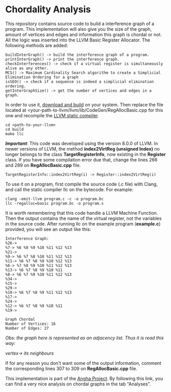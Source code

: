 # Chordality Analysis

This repository contains source code to build a interference graph of a program. This implementation will also give you the size of the graph, amount of vertices and edges and information this graph is chordal or not. All the logic was inserted into the LLVM Basic Register Allocator. The following methods are added:

```
buildInterGraph() -> build the interference graph of a program.
printInterGraph() -> print the interference graph.
checkInterferences() -> check if a virtual register is simultaneously alive as any other.
MCS() -> Maximum Cardinality Search algorithm to create a Simplicial Elimination Ordering for a graph
isSEO() -> check if a sequence is indeed a simplicial elimination ordering.
getInterGraphSize() -> get the number of vertices and edges in a graph.
```

In order to use it, [download and build](http://releases.llvm.org) on your system. Then replace the file located at <your-path-to-llvm/llvm/lib/CodeGen/RegAllocBasic.cpp for this one and recompile the [LLVM static compiler](https://llvm.org/docs/CommandGuide/llc.html).

```
cd <path-to-your-llvm>
cd build
make llc
```
**_Important_**: 
This code was developed using the version 8.0.0 of LLVM. In newer versions of LLVM, the method **index2VirtReg (unsigned Index)** no longer belongs to the class **TargetRegisterInfo**, now existing in the **Register** class. If you have some compilation error due that, change the lines 266 and 289 on **RegAllocBasic.cpp** file. 

```
TargetRegisterInfo::index2VirtReg(i) -> Register::index2VirtReg(i)
```

To use it on a program, first compile the source code (.c file) with Clang, and call the static compiler llc on the bytecode. For example:

```
clang -emit-llvm program.c -c -o program.bc
llc -regalloc=basic program.bc -o program.s
```

It is worth remembering that this code handle a LLVM Machine Function. Then the output contains the name of the virtual register, not the variables in the source code. After running llc on the example program (**example.c**) provided, you will see an output like this:
```
Interference Graph:
%26-> 
%7-> %6 %8 %9 %10 %11 %12 %13 
%21-> 
%9-> %6 %7 %8 %10 %11 %12 %13 
%11-> %6 %7 %8 %9 %10 %12 %13 
%6-> %7 %8 %9 %10 %11 %12 %13 
%13-> %6 %7 %8 %9 %10 %11 
%8-> %6 %7 %9 %10 %11 %12 %13 
%34-> 
%15-> 
%29-> 
%10-> %6 %7 %8 %9 %11 %12 %13 
%17-> 
%24-> 
%12-> %6 %7 %8 %9 %10 %11 
%19-> 

Graph Chordal
Number of Vertices: 16 
Number of Edges: 27
```
*Obs: the graph here is represented as an adjacency list. Thus it is read this way:*

*vertex-> its neighbours*

If for any reason you don't want some of the output information, comment the corresponding lines 307 to 309 on **RegAllocBasic.cpp** file.

This implementation is part of the [Angha Project](http://cuda.dcc.ufmg.br/angha/home). By following this link, you can find a very nice analysis on chordal graphs in the tab "Analyses". 
